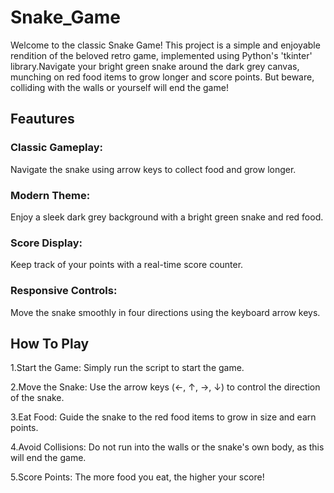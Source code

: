 # Snake_Game
Welcome to the classic Snake Game! This project is a simple and enjoyable rendition of the beloved retro game, implemented using Python's 'tkinter' library.Navigate your bright green snake around the dark grey canvas, munching on red food items to grow longer and score points. But beware, colliding with the walls or yourself will end the game!

## Feautures
### Classic Gameplay:
Navigate the snake using arrow keys to collect food and grow longer.
### Modern Theme:
Enjoy a sleek dark grey background with a bright green snake and red food.
### Score Display: 
Keep track of your points with a real-time score counter.
### Responsive Controls:
Move the snake smoothly in four directions using the keyboard arrow keys.

## How To Play
1.Start the Game: Simply run the script to start the game.

2.Move the Snake: Use the arrow keys (←, ↑, →, ↓) to control the direction of the snake.

3.Eat Food: Guide the snake to the red food items to grow in size and earn points.

4.Avoid Collisions: Do not run into the walls or the snake's own body, as this will end the game.

5.Score Points: The more food you eat, the higher your score!
